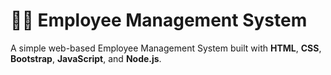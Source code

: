 # 👨‍💼 Employee Management System

A simple web-based Employee Management System built with **HTML**, **CSS**, **Bootstrap**, **JavaScript**, and **Node.js**. 
